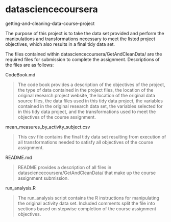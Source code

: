 # datasciencecoursera
getting-and-cleaning-data-course-project

The purpose of this project is to take the data set provided and perform the manipulations and transformations necessary to meet the listed project objectives, which also results in a final tidy data set.

The files contained within datasciencecoursera/GetAndCleanData/ are the required files for submission to complete the assignment.  Descriptions of the files are as follows:

CodeBook.md
> The code book provides a description of the objectives of the project, the type of data contained in the project files, the location of the original research project website, the location of the original data source files, the data files used in this tidy data project, the variables contained in the original research data set, the variables selected for in this tidy data project, and the transformations used to meet the objectives of the course assignment. 

mean_measures_by_activity_subject.csv
> This csv file contains the final tidy data set resulting from execution of all transformations needed to satisfy all objectives of the course assignment.

README.md
> README provides a description of all files in datasciencecoursera/GetAndCleanData/ that make up the course assignment submission.  

run_analysis.R
> The run_analysis script contains the R instructions for manipulating the original activity data set.  Included comments split the file into sections based on stepwise completion of the course assignment objectives.
